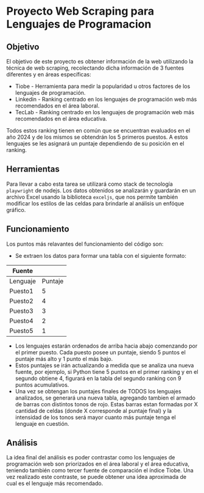 # Proyecto Web Scraping para Lenguajes de Programacion

## Objetivo

El objetivo de este proyecto es obtener información de la web utilizando la técnica de web scraping, recolectando dicha información de 3 fuentes diferentes y en áreas específicas:

* Tiobe - Herramienta para medir la popularidad u otros factores de los lenguajes de programación.
* Linkedin - Ranking centrado en los lenguajes de programación web más recomendados en el área laboral.
* TecLab - Ranking centrado en los lenguajes de programación web más recomendados en el área educativa.

Todos estos ranking tienen en común que se encuentran evaluados en el año 2024 y de los mismos se obtendrán los 5 primeros puestos. A estos lenguajes se les asignará un puntaje dependiendo de su posición en el ranking.

## Herramientas

Para llevar a cabo esta tarea se utilizará como stack de tecnología `playwright` de nodejs. Los datos obtenidos se analizarán y guardarán en un archivo Excel usando la biblioteca `exceljs`, que nos permite también modificar los estilos de las celdas para brindarle al análisis un enfóque gráfico.

## Funcionamiento

Los puntos más relavantes del funcionamiento del código son:

* Se extraen los datos para formar una tabla con el siguiente formato:

| Fuente   |         |
| -------- | ------- |
| Lenguaje | Puntaje |
| Puesto1  |        5|
| Puesto2  |        4|
| Puesto3  |        3|
| Puesto4  |        2|
| Puesto5  |        1|

* Los lenguajes estarán ordenados de arriba hacia abajo comenzando por el primer puesto. Cada puesto posee un puntaje, siendo 5 puntos el puntaje más alto y 1 punto el más bajo.
* Estos puntajes se irán actualizando a medida que se analiza una nueva fuente, por ejemplo, si Python tiene 5 puntos en el primer ranking y en el segundo obtiene 4, figurará en la tabla del segundo ranking con 9 puntos acumulativos.
* Una vez se obtengan los puntajes finales de TODOS los lenguajes analizados, se generará una nueva tabla, agregando tambien el armado de barras con distintos tonos de rojo. Estas barras estan formadas por X cantidad de celdas (donde X corresponde al puntaje final) y la intensidad de los tonos será mayor cuanto más puntaje tenga el lenguaje en cuestión.

## Análisis

La idea final del análisis es poder contrastar como los lenguajes de programación web son priorizados en el área laboral y el área educativa, teniendo también como tercer fuente de comparación el índice Tiobe. Una vez realizado este contraste, se puede obtener una idea aproximada de cual es el lenguaje más recomendado.
